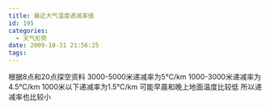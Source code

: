 ```yaml
---
title: 最近大气温度递减率值
id: 195
categories:
  - 天气形势
date: 2009-10-31 21:56:25
tags:
---
```


根据8点和20点探空资料 3000-5000米递减率为5℃/km  1000-3000米递减率为4.5℃/km
1000米以下递减率为1.5℃/km   可能早晨和晚上地面温度比较低 所以递减率也比较小